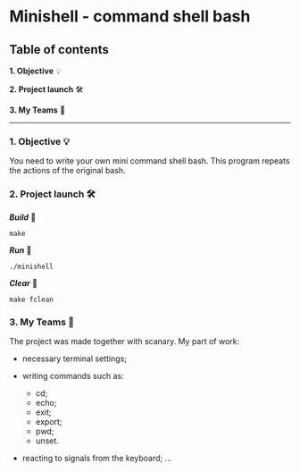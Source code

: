 # Minishell - command shell bash

## Table of contents
__1. Objective__ 💡

__2. Project launch__ 🛠

__3. My Teams__ 🎳
___

### 1. Objective 💡

You need to write your own mini command shell bash. This program repeats the actions of the original bash.

### 2. Project launch 🛠

___Build___ 🔨
```
make
```
___Run___ 🔧
```
./minishell
````

___Clear___ 🧼

	make fclean

### 3. My Teams 🎳

The project was made together with scanary.
My part of work:
* necessary terminal settings;
* writing commands such as:
	* cd;
	* echo;
	* exit;
	* export;
	* pwd;
	* unset.

* reacting to signals from the keyboard;
...
